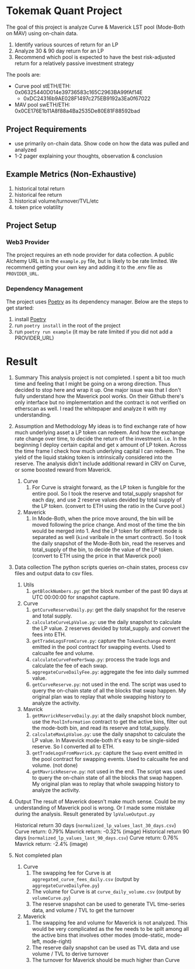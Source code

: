 # Tokemak Quant Project

The goal of this project is analyze Curve & Maverick LST pool (Mode-Both on MAV) using on-chain data.

1. Identify various sources of return for an LP
2. Analyze 30 & 90 day return for an LP
3. Recommend which pool is expected to have the best risk-adjusted return for a relatively passive investment strategy

The pools are:

- Curve pool stETH/ETH: 0x06325440D014e39736583c165C2963BA99fAf14E
  - 0xDC24316b9AE028F1497c275EB9192a3Ea0f67022
- MAV pool swETH/ETH: 0x0CE176E1b11A8f88a4Ba2535De80E81F88592bad

## Project Requirements

- use primarily on-chain data. Show code on how the data was pulled and analyzed
- 1-2 pager explaining your thoughts, observation & conclusion

## Example Metrics (Non-Exhaustive)

1. historical total return
2. historical fee return
3. historical volume/turnover/TVL/etc
4. token price volatility

## Project Setup

### Web3 Provider

The project requires an eth node provider for data collection. A public Alchemy URL is in the `example.py` file, but is likely to be rate limited. We recommend getting your own key and adding it to the .env file as `PROVIDER_URL`.

### Dependency Management

The project uses [Poetry](https://python-poetry.org/) as its dependency manager. Below are the steps to get started:

1. install [Poetry](https://python-poetry.org/docs/#installation)
2. run `poetry install` in the root of the project
3. run `poetry run example` (it may be rate limited if you did not add a PROVIDER_URL)

# Result

1. Summary
   This analysis project is not completed. I spent a bit too much time and feeling that I might be going on a wrong direction. Thus decided to stop here and wrap it up. One major issue was that I don't fully understand how the Maverick pool works. On their Github there's only interface but no implementation and the contract is not verified on etherscan as well. I read the whitepaper and analyze it with my understanding.
2. Assumption and Methodology
   My ideas is to find exchange rate of how much underlying asset a LP token can redeem. And how the exchange rate change over time, to decide the return of the investment. i.e. In the beginning I deploy certain capital and get x amount of LP token. Across the time frame I check how much underlying capital I can redeem. The yield of the liquid staking token is intrinsically considered into the reserve. The analysis didn't include additional reward in CRV on Curve, or some boosted reward from Maverick.

   1. Curve
      1. For Curve is straight forward, as the LP token is fungible for the entire pool. So I took the reserve and total_supply snapshot for each day, and use 2 reserve values devided by total supply of the LP token. (convert to ETH using the ratio in the Curve pool.)
   2. Maverick
      1. In Mode-Both, when the price move around, the bin will be moved following the price change. And most of the time the bin would be merged into 1. And the LP token for different mode is separated as well (`kind` varibale in the smart contract). So I took the daily snapshot of the Mode-Both bin, read the reserves and total_supply of the bin, to decide the value of the LP token. (convert to ETH using the price in that Maverick pool)

3. Data collection
   The python scripts queries on-chain states, process csv files and output data to csv files.

   1. Utils
      1. `getBlockNumbers.py`: get the block number of the past 90 days at UTC 00:00:00 for snapshot capture.
   2. Curve
      1. `getCurveReserveDaily.py`: get the daily snapshot for the reserve and total supply.
      2. `calculateCurveLpValue.py`: use the daily snapshot to calculate the LP value. 2 reserves devided by total_supply. and convert the fees into ETH.
      3. `getTradeLogsFromCurve.py`: capture the `TokenExchange` event emitted in the pool contract for swapping events. Used to calcualte fee and volume.
      4. `calculateCurveFeePerSwap.py`: process the trade logs and calculate the fee of each swap.
      5. `aggregateCurveDailyFee.py`: aggregate the fee into daily summed value.
      6. `getCurveReserve.py`: not used in the end. The script was used to query the on-chain state of all the blocks that swap happen. My original plan was to replay that whole swapping history to analyze the activity.
   3. Mavrick
      1. `getMavrickReserveDaily.py`: at the daily snapshot block number, use the `PoolInformation` contract to get the active bins, filter out the mode-both bin, and read its reserve and total_supply.
      2. `calculateMavLpValue.py`: use the daily snapshot to calculate the LP value. In Mavevick mode-both it's easy to be single-sided reserve. So I converted all to ETH.
      3. `getTradeLogsFromMavrick.py`: capture the `Swap` event emitted in the pool contract for swapping events. Used to calcualte fee and volume. (not done)
      4. `getMavrickReserve.py`: not used in the end. The script was used to query the on-chain state of all the blocks that swap happen. My original plan was to replay that whole swapping history to analyze the activity.

4. Output
   The result of Maverick doesn't make much sense. Could be my understanding of Maverick pool is wrong. Or I made some mistake during the analysis. Result generated by `lpValueOutput.py`

   Historical return 30 days (`normalized_lp_values_last_30_days.csv`)
   Curve return: 0.79%
   Mavrick return: -0.32%
   (image)
   Historical return 90 days (`normalized_lp_values_last_90_days.csv`)
   Curve return: 0.76%
   Mavrick return: -2.4%
   (image)

5. Not completed plan
   1. Curve
      1. The swapping fee for Curve is at `aggregated_curve_fees_daily.csv` (output by `aggregateCurveDailyFee.py`)
      2. The volume for Curve is at `curve_daily_volume.csv` (output by `volumeCurve.py`)
      3. The reserve snapshot can be used to generate TVL time-series data, and volume / TVL to get the turnover
   2. Maverick
      1. The swapping fee and volume for Maverick is not analyzed. This would be very complicated as the fee needs to be spilt among all the active bins that involves other modes (mode-static, mode-left, mode-right)
      2. The reserve daily snapshot can be used as TVL data and use volume / TVL to derive turnover
      3. The turnover for Maverick should be much higher than Curve
